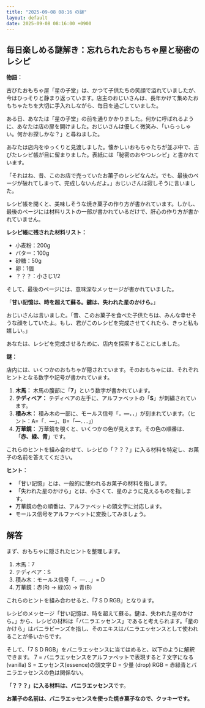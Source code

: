 ```yaml
---
title: "2025-09-08 08:16 の謎"
layout: default
date: 2025-09-08 08:16:00 +0900
---
```

## 毎日楽しめる謎解き：忘れられたおもちゃ屋と秘密のレシピ

**物語：**

古びたおもちゃ屋「星の子堂」は、かつて子供たちの笑顔で溢れていましたが、今はひっそりと静まり返っています。店主のおじいさんは、長年かけて集めたおもちゃたちを大切に手入れしながら、毎日を過ごしていました。

ある日、あなたは「星の子堂」の前を通りかかりました。何かに呼ばれるように、あなたは店の扉を開けました。おじいさんは優しく微笑み、「いらっしゃい。何かお探しかな？」と尋ねました。

あなたは店内をゆっくりと見渡しました。懐かしいおもちゃたちが並ぶ中で、古びたレシピ帳が目に留まりました。表紙には「秘密のおやつレシピ」と書かれています。

「それはね、昔、このお店で売っていたお菓子のレシピなんだ。でも、最後のページが破れてしまって、完成しないんだよ。」おじいさんは寂しそうに言いました。

レシピ帳を開くと、美味しそうな焼き菓子の作り方が書かれています。しかし、最後のページには材料リストの一部が書かれているだけで、肝心の作り方が書かれていません。

**レシピ帳に残された材料リスト：**

*   小麦粉：200g
*   バター：100g
*   砂糖：50g
*   卵：1個
*   ？？？：小さじ1/2

そして、最後のページには、意味深なメッセージが書かれていました。

「**甘い記憶は、時を超えて蘇る。鍵は、失われた星のかけら。**」

おじいさんは言いました。「昔、このお菓子を食べた子供たちは、みんな幸せそうな顔をしていたよ。もし、君がこのレシピを完成させてくれたら、きっと私も嬉しい。」

あなたは、レシピを完成させるために、店内を探索することにしました。

**謎：**

店内には、いくつかのおもちゃが隠されています。そのおもちゃには、それぞれヒントとなる数字や記号が書かれています。

1.  **木馬：** 木馬の腹部に「**7**」という数字が書かれています。
2.  **テディベア：** テディベアの左手に、アルファベットの「**S**」が刺繍されています。
3.  **積み木：** 積み木の一部に、モールス信号「**．—．．**」が刻まれています。（ヒント：A=「．—」、B=「—．．．」）
4.  **万華鏡：** 万華鏡を覗くと、いくつかの色が見えます。その色の順番は、「**赤、緑、青**」です。

これらのヒントを組み合わせて、レシピの「？？？」に入る材料を特定し、お菓子の名前を答えてください。

**ヒント：**

*   「甘い記憶」とは、一般的に使われるお菓子の材料を指します。
*   「失われた星のかけら」とは、小さくて、星のように見えるものを指します。
*   万華鏡の色の順番は、アルファベットの頭文字に対応します。
*   モールス信号をアルファベットに変換してみましょう。

## 解答

まず、おもちゃに隠されたヒントを整理します。

1.  木馬：7
2.  テディベア：S
3.  積み木：モールス信号「．—．．」= D
4.  万華鏡：赤(R) -> 緑(G) -> 青(B)

これらのヒントを組み合わせると、「7 S D RGB」となります。

レシピのメッセージ「甘い記憶は、時を超えて蘇る。鍵は、失われた星のかけら。」から、レシピの材料は「バニラエッセンス」であると考えられます。「星のかけら」はバニラビーンズを指し、そのエキスはバニラエッセンスとして使われることが多いからです。

そして、「7 S D RGB」をバニラエッセンスに当てはめると、以下のように解釈できます。
7 = バニラエッセンスをアルファベットで表現すると７文字になる (vanilla)
S = エッセンス(essence)の頭文字
D = 少量 (drop)
RGB = 赤緑青とバニラエッセンスの色は関係ない。

**「？？？」に入る材料は、バニラエッセンス**です。

**お菓子の名前は、バニラエッセンスを使った焼き菓子なので、クッキーです。**
